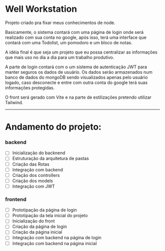 # Well Workstation

Projeto criado pra fixar meus conhecimentos de node.

Basicamente, o sistema contará com uma página de login onde será realizado com sua conta no google, após isso, terá uma interface que contará com uma Todolist, um pomodoro e um bloco de notas.

A idéia final é que seja um projeto que eu possa centralizar as informações que mais uso no dia a dia para um trabalho produtivo.

A parte de login contará com o um sistema de autenticação JWT para manter seguros os dados de usuário.
Os dados serão armazenados num banco de dados do mongoDB sendo visualizados apenas pelo usuário logado, caso desconecte e entre com outra conta do google terá suas informações protegidas.

O front será gerado com Vite e na parte de estilizações pretendo utilizar Tailwind.

-----

# Andamento do projeto:

### backend
- [ ] Inicialização do backnend
- [ ] Estruturação da arquitetura de pastas
- [ ] Criação das Rotas
- [ ] Integração com backend
- [ ] Criação dos controllers
- [ ] Criação dos models
- [ ] Integração com JWT

### frontend
- [ ] Prototipação da página de login
- [ ] Prototipação da tela inicial do projeto
- [ ] Inicialização do front
- [ ] Criação da página de login
- [ ] Criação da página inicial
- [ ] Integração com backend na página de login
- [ ] Integração com backend na página inicial
